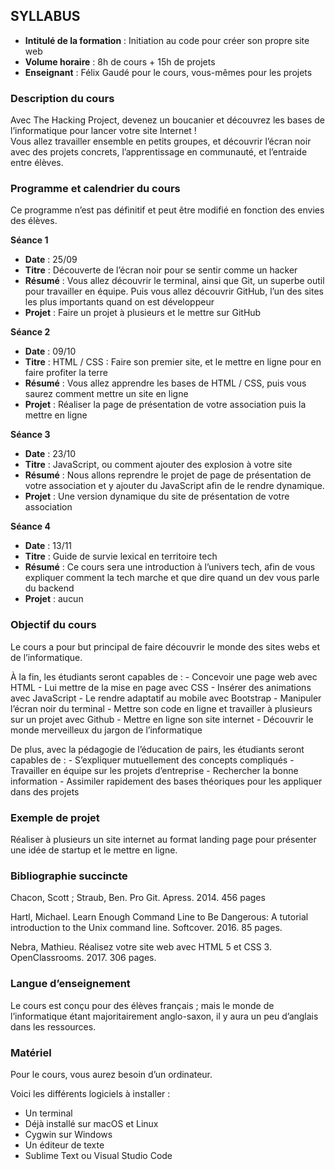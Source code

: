 ## SYLLABUS



* **Intitulé de la formation** : Initiation au code pour créer son propre site web
* **Volume horaire** : 8h de cours + 15h de projets
* **Enseignant** : Félix Gaudé pour le cours, vous-mêmes pour les projets


### Description du cours
Avec The Hacking Project, devenez un boucanier et découvrez les bases de l’informatique pour lancer votre site Internet !  
Vous allez travailler ensemble en petits groupes, et découvrir l’écran noir avec des projets concrets, l’apprentissage en communauté, et l’entraide entre élèves.

### Programme et calendrier du cours  
Ce programme n’est pas définitif et peut être modifié en fonction des envies des élèves.

**Séance 1**  
*  **Date** : 25/09
*  **Titre** : Découverte de l’écran noir pour se sentir comme un hacker
*  **Résumé** : Vous allez découvrir le terminal, ainsi que Git, un superbe outil pour travailler en équipe. Puis vous allez découvrir GitHub, l’un des sites les plus importants quand on est développeur
*  **Projet** : Faire un projet à plusieurs et le mettre sur GitHub

**Séance 2**
* **Date** : 09/10
* **Titre** : HTML / CSS : Faire son premier site, et le mettre en ligne pour en faire profiter la terre
* **Résumé** : Vous allez apprendre les bases de HTML / CSS, puis vous saurez comment mettre un site en ligne
* **Projet** : Réaliser la page de présentation de votre association puis la mettre en ligne

**Séance 3**
* **Date** : 23/10
* **Titre** : JavaScript, ou comment ajouter des explosion à votre site
* **Résumé** : Nous allons reprendre le projet de page de présentation de votre association et y ajouter du JavaScript afin de le rendre dynamique.
* **Projet** : Une version dynamique du site de présentation de votre association


**Séance 4**
* **Date** : 13/11
* **Titre** : Guide de survie lexical en territoire tech
* **Résumé** : Ce cours sera une introduction à l’univers tech, afin de vous expliquer comment la tech marche et que dire quand un dev vous parle du backend
* **Projet** : aucun


### Objectif du cours
Le cours a pour but principal de faire découvrir le monde des sites webs et de l’informatique. 

À la fin, les étudiants seront capables de : 
	- Concevoir une page web avec HTML
	- Lui mettre de la mise en page avec CSS
 	- Insérer des animations avec JavaScript
	- Le rendre adaptatif au mobile avec Bootstrap
	- Manipuler l’écran noir du terminal
	- Mettre son code en ligne et travailler à plusieurs sur un projet avec Github
	- Mettre en ligne son site internet
	- Découvrir le monde merveilleux du jargon de l’informatique

De plus, avec la pédagogie de l’éducation de pairs, les étudiants seront capables de :
	- S’expliquer mutuellement des concepts compliqués
	- Travailler en équipe sur les projets d’entreprise
	- Rechercher la bonne information
	- Assimiler rapidement des bases théoriques pour les appliquer dans des projets


### Exemple de projet
Réaliser à plusieurs un site internet au format landing page pour présenter une idée de startup et le mettre en ligne.


### Bibliographie succincte
Chacon, Scott ; Straub, Ben. Pro Git. Apress. 2014. 456 pages

Hartl, Michael. Learn Enough Command Line to Be Dangerous: A tutorial introduction to the Unix command line. Softcover. 2016. 85 pages.

Nebra, Mathieu. Réalisez votre site web avec HTML 5 et CSS 3. OpenClassrooms. 2017. 306 pages.


### Langue d’enseignement
Le cours est conçu pour des élèves français ; mais le monde de l’informatique étant majoritairement anglo-saxon, il y aura un peu d’anglais dans les ressources.

### Matériel
Pour le cours, vous aurez besoin d’un ordinateur.

Voici les différents logiciels à installer :
* Un terminal
 * Déjà installé sur macOS et Linux
 * Cygwin sur Windows
* Un éditeur de texte
 * Sublime Text ou Visual Studio Code

